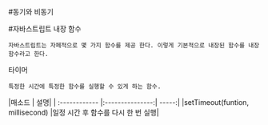 #동기와 비동기 


#자바스트립트 내장 함수 
```
자바스트립트는 자페적으로 몇 가지 함수를 제공 한다. 이렇게 기본적으로 내장된 함수를 내장 함수라고 한다. 
```

타이머
```
특정한 시간에 특정한 함수를 실행할 수 있게 하는 함수. 
```


|매소드                           | 설명|
| :------------ |:---------------:| -----:|
|setTimeout(funtion, millisecond) |일정 시간 후 함수를 다시 한 번 실행|